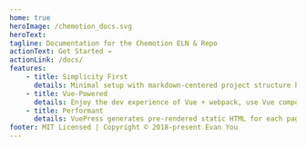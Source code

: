 ```yaml
---
home: true
heroImage: /chemotion_docs.svg
heroText:
tagline: Documentation for the Chemotion ELN & Repo
actionText: Get Started →
actionLink: /docs/
features:
    - title: Simplicity First
      details: Minimal setup with markdown-centered project structure helps you focus on writing.
    - title: Vue-Powered
      details: Enjoy the dev experience of Vue + webpack, use Vue components in markdown, and develop custom themes with Vue.
    - title: Performant
      details: VuePress generates pre-rendered static HTML for each page, and runs as an SPA once a page is loaded.
footer: MIT Licensed | Copyright © 2018-present Evan You
---
```

